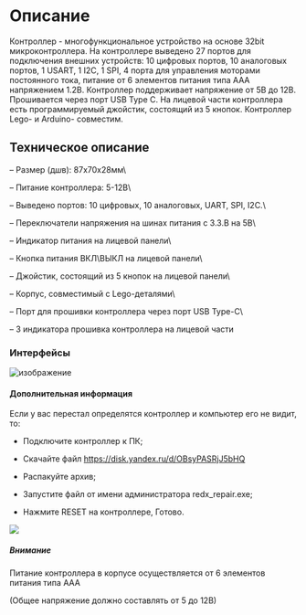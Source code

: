 # Описание 

Контроллер - многофункциональное устройство на основе 32bit микроконтроллера. На контроллере выведено 27 портов для подключения внешних устройств: 10 цифровых портов, 10 аналоговых портов, 1 USART, 1 I2C, 1 SPI, 4 порта для управления моторами постоянного тока, питание от 6 элементов питания типа AAA напряжением 1.2В. Контроллер поддерживает напряжение от 5В до 12В. Прошивается через порт USB Type C. На лицевой части контроллера есть программируемый джойстик, состоящий из 5 кнопок. Контроллер Lego- и Arduino- совместим.

## Техническое описание 

– Размер (д*ш*в): 87х70х28мм\

– Питание контроллера: 5-12В\

– Выведено портов: 10 цифровых, 10 аналоговых, UART, SPI, I2C.\

– Переключатели напряжения на шинах питания с 3.3.В на 5В\

– Индикатор питания на лицевой панели\

– Кнопка питания ВКЛ\ВЫКЛ на лицевой панели\

– Джойстик, состоящий из 5 кнопок на лицевой панели\

– Корпус, совместимый с Lego-деталями\

– Порт для прошивки контроллера через порт USB Type-C\

– 3 индикатора прошивка контроллера на лицевой части

### Интерфейсы 

![изображение](/images/docs/1280x720.jpeg)

#### Дополнительная информация 

Если у вас перестал определятся контроллер и компьютер его не видит, то:



- Подключите контроллер к ПК;



- Скачайте файл https://disk.yandex.ru/d/OBsyPASRjJ5bHQ



- Распакуйте архив;



- Запустите файл от имени администратора redx_repair.exe;



- Нажмите RESET на контроллере, Готово.

![](/images/docs/battery_AA.png)

##### Внимание 

Питание контроллера в корпусе осуществляется от 6 элементов питания типа ААА

(Общее напряжение должно составлять от 5 до 12В)